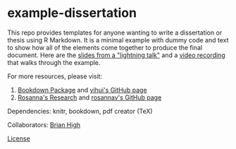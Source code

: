 # example-dissertation

This repo provides templates for anyone wanting to write a dissertation or thesis using R Markdown. It is a minimal example with dummy code and text to show how all of the elements come together to produce the final document. Here are the [slides from a "lightning talk"](LightningTalk.md) and a [video recording](https://youtu.be/AP_nU9jd0mk) that walks through the example.

For more resources, please visit:
1. [Bookdown Package](https://bookdown.org/yihui/bookdown/) and [yihui's GitHub page](https://github.com/yihui)
2. [Rosanna's Research](https://rosannavanhespenresearch.wordpress.com/2016/02/03/writing-your-thesis-with-r-markdown-1-getting-started/) and [rosannav's GitHub page](https://github.com/rosannav)

Dependencies: knitr, bookdown, pdf creator (TeX)

Collaborators: [Brian High](https://github.com/brianhigh)

[License](https://github.com/eddiekasner/example-dissertation/blob/master/LICENSE)
